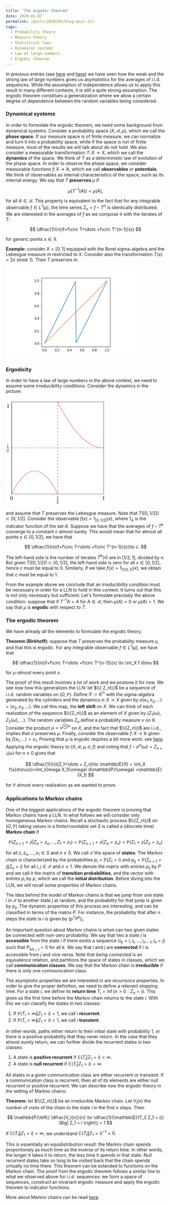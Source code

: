 ```yaml
---
title: 'The ergodic theorem'
date: 2020-01-07
permalink: /posts/2020/01/blog-post-22/
tags:
  - Probability theory
  - Measure theory
  - Statistical laws
  - Dynamical systems
  - Law of large numbers
  - Ergodic theorem
---
```


In previous entries (see [here](/posts/2019/05/blog-post-3/) and [here](/-posts/2019/06/blog-post-10/)) we have seen how the weak and the strong law of large numbers gives us asymptotics for the averages of i.i.d. sequences. While the assumption of independence allows us to apply this result in many different contexts, it is still a quite strong assumption. The ergodic theorem  constitues a generalization where we allow a certain degree of dependence between the random variables being considered.

### Dynamical systems

In order to formulate the ergodic theorem, we need some background from dynamical systems. Consider a probability space $(X,\mathcal{B},\mu)$, which we call the **phase space**. If our measure space is of finite measure, we can normalize and turn it into a probability space, while if the space is not of finite measure, most of the results we will talk about do not hold. We also consider a measurable transformation $T\colon X\to X$, which we call the **dynamics** of the space. We think of $T$ as a deterministic law of evolution of the phase space. In order to observe the phase space, we consider measurable functions $f\colon X\to\mathbb{R}$, which we call **observables** or **potentials**. We think of observables as internal characteristics of the space, such as its internal energy.  We say that $T$ **preserves** $\mu$ if

$$
\mu(T^{-1}(A)) = \mu(A),
$$

for all $A\in\mathcal{B}$. This property is equivalent to the fact that for any integrable observable $f\in L^1(\mu)$, the time series $Z_n=f\circ T^n$ is identically distributed. We are interested in the averages of $f$ as we compose it with the iterates of $T$:

$$
\dfrac{1}{n}(f+f\circ T+\dots +f\circ T^{n-1})(x)
$$

for generic points $x\in X$.

**Example:** consider $X=[0,1]$ equipped with the Borel sigma-algebra and the Lebesgue measure $m$ restricted to $X$. Consider also the transformation $T(x) = 2x \pmod 1$. Then $T$ preserves $m$.

![Doubling map](/files/doubling.png)

### Ergodicity

In order to have a law of large numbers in the above context, we need to assume some irreducibility conditions. Consider the dynamics in the picture:

![Non ergodic system](/files/non-ergodic.png)

and assume that $T$ preserves the Lebesgue measure. Note that $T([0,1/2])\subset [0,1/2]$. Consider the observable $f (x)= 1_{[0,1/2]}(x)$, where $1_A$ is the indicator function of the set $A$. Suppose we have that the averages of $f\circ T^k$ converge to a constant $c$ almost surely. This would mean that for almost all points $x\in [0,1/2]$, we have that

$$
\dfrac{1}{n}(f+f\circ T+\dots +f\circ T^{n-1})(x)\to c.
$$

The left-hand side is the number of iterates $T^k(x)$ are in $[1/2,1]$, divided by $n$. But given $T([0,1/2])\subset [0,1/2]$, the left-hand side is zero for all $x\in [0,1/2]$, hence $c$ must be equal to $0$. Similarly, if we take $f (x)= 1_{[1/2,1]}(x)$, we obtain that $c$ must be equal to $1$.

From the example above we conclude that an *irreducibility* condition must be necessary in order for a LLN to hold in this context. It turns out that this is not only necessary but sufficient. Let's formulate precisely the above condition: suppose that if $T^{-1}A = A$ for $A\in\mathcal{B}$, then $\mu(A) = 0$ or $\mu(A) = 1$. We say that $\mu$ is **ergodic** with respect to $T$.

### The ergodic theorem

We have already all the elements to formulate the ergodic theory.

**Theorem (Birkhoff):** suppose that $T$ preserves the probability measure $\mu$, and that this is ergodic. For any integrable observable $f\in L^1(\mu)$, we have that

$$
\dfrac{1}{n}(f+f\circ T+\dots +f\circ T^{n-1})(x) \to \int_X f d\mu
$$

for $\mu$-almost every point $x$.

The proof of this result involves a lot of work and we postone it for now. We see now how this generalizes the LLN: let $\\{ Z_n\\}$ be a sequence of i.i.d. random variables on $(\Omega,\mathbb{P})$. Define $X:=\mathbb{R}^\mathbb{N}$ with the sigma-algebra generated by the cylinders and the dynamics $\sigma\colon X\to X$ given by $\sigma(x_1,x_2,\dots) = (x_2,x_3,\dots)$. We call this map, the **left shift** on $X$. We can think of each realization of the sequence $\\{Z_n\\}$ as an element of $X$ given by $(Z_1(\omega),Z_2(\omega),\dots)$. The random variables $Z_n$ define a probability measure $\nu$ on $\mathbb{R}$. Consider the product $\mu=\nu^{\otimes\mathbb{N}}$ on $X$, and the fact that $\\{Z_n\\}$ are i.i.d., implies that $\sigma$ preserves $\mu$. Finally, consider the observable $f\colon X\to\mathbb{R}$ given by $f(x_1,\dots)=x_1$. Proving that $\mu$ is ergodic requires a bit more work: see [here](https://math.stackexchange.com/questions/175369/how-follows-the-strong-law-of-large-numbers-from-birkhoffs-ergodic-theorem?rq=1). Applying the ergodic theory to $(X,\mathcal{B},\mu,\sigma,f)$ and noting that $f\circ\sigma^n(\omega) = Z_{n+1}(\omega)$ for $n\geq 0$ gives that

$$
\dfrac{1}{n}(Z_1+\dots + Z_n)\to \mathbb{E}(f) = \int_X f(x)d\mu(x)=\int_\Omega X_1(\omega) d\mathbb{P}(\omega) =\mathbb{E}(X_1)
$$

for $\mathbb{P}$ almost every realization as we wanted to prove.

### Applications to Markov chains

One of the biggest applications of the ergodic theorem is proving that Markov chains have a LLN. In what follows we will consider only homogeneous Markov chains. Recall a stochastic process $\\{Z_n\\}$ on $(\Omega,\mathbb{P})$ taking values in a finite/countable set $S$ is called a (discrete time) **Markov chain** if

$$
\mathbb{P}(Z_{n+1}= z | Z_n = z_n,\dots, Z_1 = z_1) = \mathbb{P}(Z_{n+1} = z | Z_n = z_n) = \mathbb{P}(Z_{1} = z | Z_0 = z_n)
$$

for all $z,z_n,\dots, z_1 \in S$ and $n\geq 0$. We call $\mathcal{S}$ the space of **states**. The Markov chain is characterized by the probabilities $p_{i} = \mathbb{P}(Z_{1} = i)$ and $p_{ij} = \mathbb{P}(Z_{n+1} = j \| Z_n = i)$ for all $i,j\in\mathcal{S}$ and $n\geq 1$. We denote the matrix with entries $p_{ij}$ by $P$ and we call it the matrix of **transition probabilities**, and the vector with entries $p_i$ by $p$, which we call the **initial distribution**. Before diving into the LLN, we will recall some properties of Markov chains.

The idea behind the model of Markov chains is that we jump from one state $i$ in $\mathcal{S}$ to another state $j$ at random, and the probability for that jump is given by $p_{ij}$. The dynamic properties of this process are interesting, and can be classified in terms of the matrix $P$. For instance, the probability that after $n$ steps the state is $i$ is given by $(p^T P^n)_i$.

An important question about Markov chains is when can two given states be connected with non-zero probability. We say that two a state $j$ is **accessible** from the state $i$ if there exists a sequence $(i_0 = i, i_1,\dots ,i_{n-1} , i_n = j)$ such that $P_{i_k i_{k+1}} > 0$ for all $k$. We say that $i$ and $j$ are **connected** if $i$ is accessible from $j$ and vice versa. Note that *being connected* is an equivalence relation, and partitions the space of states in classes, which we call **communication classes**. We say that the Markov chain is **irreducible** if there is only one communication class.

The asymptotic properties we are interested in are *recurrence* properties. In order to give the proper definition, we need to define a relevant stopping time. For a state $i$, we define its **return time** $T_i = \inf\{ n > 0 : Z_n =i \}$. This gives us the first time before the Markov chain returns to the state $i$. With this we can classify the states in two classes:

1. If $\mathbb{P}(T_i < \infty \| Z_1 = i) = 1$, we call $i$ **recurrent**.
2. If $\mathbb{P}(T_i < \infty \| Z_1 = i) < 1$, we call $i$ **transient**.

In other words, paths either return to their initial state with probability $1$, or there is a positive probability that they never return. In the case that they almost surely return, we can further divide the recurrent states in two classes:

1. A state is **positive recurrent** if $\mathbb{E}(T_i | Z_{1}=i) < \infty$.
2. A state is **null recurrent** if $\mathbb{E}(T_i | Z_{1}=i) =\infty$.

All states in a given communication class are either recurrent or transient. If a communication class is recurrent, then all of its elements are either null recurrent or positive recurrent. We can describe now the ergodic theory in the setting of Markov chains:

**Theorem:** let $\\{Z_n\\}$ be an irreducible Markov chain. Let $V_i(n)$ the number of visits of the chain to the state $i$ in the first $n$ steps. Then

$$
\mathbb{P}\left\{  \dfrac{V_i(n)}{n} \to \dfrac{1}{\mathbb{E}(T_i| Z_1 = i)} \Big| Z_1 = i \right\} = 1
$$

If $\mathbb{E}(T_i\| Z_1 = i) = \infty$, we understand $\mathbb{E}(T_i\| Z_1 = i)^{-1}=0$.

This is essentially an equidistribution result: the Markov chain spends proportionaly as much time as the inverse of its return time. In other words, the longer it takes it to return, the less time it spends in that state. Null recurrent states take so long to be visited back that the chain spends virtually no time there. This theorem can be extended to functions on the Markov chain. The proof from the ergodic theorem follows a similar line to what we observed above for i.i.d. sequences: we form a space of sequences, construct an invariant ergodic measure and apply the ergodic theorem to indicator functions.

More about Markov chains can be read [here](http://web.math.ku.dk/noter/filer/stoknoter.pdf).
